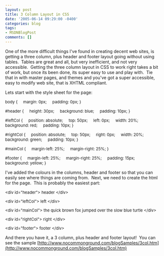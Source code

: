 ```yaml
---
layout: post
title: 3 Column Layout in CSS
date: '2005-06-14 09:29:00 -0400'
categories: blog
tags:
- MSDNBlogPost
comments: []
---
```


One of the more difficult things I've found in creating decent web sites, is getting a three column, plus header and footer layout going without using tables.&nbsp; Tables are great and all, but very inefficient, and not very accessible.&nbsp; Getting the three column layout in CSS to work right takes a bit of work, but once its been done, its super easy to use and play with.&nbsp; Tie that in with master pages, and themes and you've got a super accessible, easy to modify web site, that is XHTML compliant.

Lets start with the style sheet for the page:

<font size="2">body 
{
&nbsp;&nbsp;&nbsp; margin: 0px;
&nbsp;&nbsp;&nbsp; padding: 0px;
}</font>

<font size="2">#header
{
&nbsp;&nbsp;&nbsp; height: 30px;
&nbsp;&nbsp;&nbsp; background: blue;
&nbsp;&nbsp;&nbsp; padding: 10px;
}</font>

<font size="2">#leftCol
{
&nbsp;&nbsp;&nbsp; position: absolute;
&nbsp;&nbsp;&nbsp; top: 50px;
&nbsp;&nbsp;&nbsp; left: 0px;
&nbsp;&nbsp;&nbsp; width: 20%;
&nbsp;&nbsp;&nbsp; background: red;
&nbsp;&nbsp;&nbsp; padding: 10px;
}</font>

<font size="2">#rightCol
{
&nbsp;&nbsp;&nbsp; position: absolute;
&nbsp;&nbsp;&nbsp; top: 50px;
&nbsp;&nbsp;&nbsp; right: 0px;
&nbsp;&nbsp;&nbsp; width: 20%;
&nbsp;&nbsp;&nbsp; background: green;
&nbsp;&nbsp;&nbsp; padding: 10px;
}</font>

<font size="2">#mainCol
{
&nbsp;&nbsp;&nbsp; margin-left: 25%;
&nbsp;&nbsp;&nbsp; margin-right: 25%;
}</font>

<font size="2">#footer
{
&nbsp;&nbsp;&nbsp; margin-left: 25%;
&nbsp;&nbsp;&nbsp; margin-right: 25%;
&nbsp;&nbsp;&nbsp; padding: 15px;
&nbsp;&nbsp;&nbsp; background: yellow;
}
</font><font size="2"></font>

I've added the colours in the columns, header and footer so that you can easily see where things are coming from.&nbsp; Next, we need to create the html for the page.&nbsp; This is probably the easiest part: <font size="2">
<p>&lt;div id="header"&gt;
header
&lt;/div&gt; 

&lt;div id="leftCol"&gt;
left
&lt;/div&gt; 

&lt;div id="mainCol"&gt;
the quick brown fox jumped over the slow blue turtle 
&lt;/div&gt; 

&lt;div id="rightCol"&gt;
right
&lt;/div&gt; 

&lt;div id="footer"&gt;
footer
&lt;/div&gt;

</font>And there you have it, a 3 column, plus header and footer layout!&nbsp; You can see the sample [http://www.nocommonground.com/blogSamples/3col.htm](http://www.nocommonground.com/blogSamples/3col.htm)